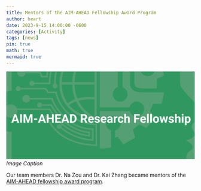 ```yaml
---
title: Mentors of the AIM-AHEAD Fellowship Award Program
author: heart
date: 2023-9-15 14:00:00 -0600
categories: [Activity]
tags: [news]
pin: true
math: true
mermaid: true
---
```


![fellowship-mentors](/assets/img/activities/fellowshipmentors.png)
_Image Caption_

Our team members Dr. Na Zou and Dr. Kai Zhang became mentors of the [AIM-AHEAD fellowship award program](https://www.aim-ahead.net/research-fellowship/).

